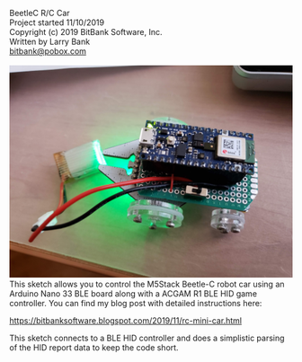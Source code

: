 BeetleC R/C Car<br>
Project started 11/10/2019<br>
Copyright (c) 2019 BitBank Software, Inc.<br>
Written by Larry Bank<br>
bitbank@pobox.com<br>
<br>
![Beetle-C](/car.jpg?raw=true "Beetle-C")
<br>
This sketch allows you to control the M5Stack Beetle-C robot car using an
Arduino Nano 33 BLE board along with a ACGAM R1 BLE HID game controller. 
You can find my blog post with detailed instructions here: <br>

https://bitbanksoftware.blogspot.com/2019/11/rc-mini-car.html<br>

This sketch connects to a BLE HID controller and does a simplistic parsing of the HID report data to keep the code short.

